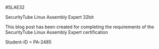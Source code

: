 #SLAE32

SecurityTube Linux Assembly Expert 32bit

This blog post has been created for completing the requirements of the SecurityTube Linux Assembly Expert certification

Student-ID = PA-2485
